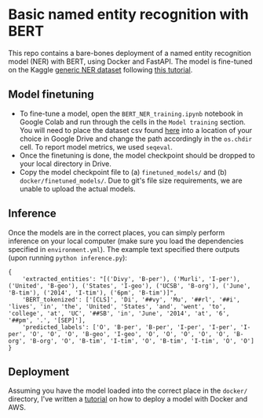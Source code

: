 # Basic named entity recognition with BERT

This repo contains a bare-bones deployment of a named entity recognition model (NER) with BERT, using Docker and FastAPI. The model is fine-tuned on the Kaggle [generic NER dataset](https://www.kaggle.com/abhinavwalia95/entity-annotated-corpus) following [this tutorial](https://www.depends-on-the-definition.com/named-entity-recognition-with-bert/).  


## Model finetuning

* To fine-tune a model, open the `BERT_NER_training.ipynb` notebook in Google Colab and run through the cells in the `Model training` section. You will need to place the dataset csv found [here](https://www.kaggle.com/abhinavwalia95/entity-annotated-corpus) into a location of your choice in Google Drive and change the path accordingly in the `os.chdir` cell. To report model metrics, we used `seqeval`. 
* Once the finetuning is done, the model checkpoint should be dropped to your local directory in Drive. 
* Copy the model checkpoint file to (a) `finetuned_models/` and (b) `docker/finetuned_models/`. Due to git's file size requirements, we are unable to upload the actual models. 

## Inference

Once the models are in the correct places, you can simply perform inference on your local computer (make sure you load the dependencies specified in `environment.yml`). The example text specified there outputs (upon running `python inference.py`):

```
{
	'extracted_entities': "[('Divy', 'B-per'), ('Murli', 'I-per'), ('United', 'B-geo'), ('States', 'I-geo'), ('UCSB', 'B-org'), ('June', 'B-tim'), ('2014', 'I-tim'), ('6pm', 'B-tim')]", 
	'BERT_tokenized': ['[CLS]', 'Di', '##vy', 'Mu', '##rl', '##i', 'lives', 'in', 'the', 'United', 'States', 'and', 'went', 'to', 'college', 'at', 'UC', '##SB', 'in', 'June', '2014', 'at', '6', '##pm', '.', '[SEP]'], 
	'predicted_labels': ['O', 'B-per', 'B-per', 'I-per', 'I-per', 'I-per', 'O', 'O', 'O', 'B-geo', 'I-geo', 'O', 'O', 'O', 'O', 'O', 'B-org', 'B-org', 'O', 'B-tim', 'I-tim', 'O', 'B-tim', 'I-tim', 'O', 'O']
}
```

## Deployment

Assuming you have the model loaded into the correct place in the `docker/` directory, I've written a [tutorial](https://divymurli.github.io/guides.html) on how to deploy a model with Docker and AWS.
